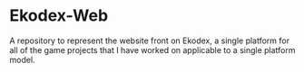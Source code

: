 # Ekodex-Web
A repository to represent the website front on Ekodex, a single platform for all of the game projects that I have worked on applicable to a single platform model.
